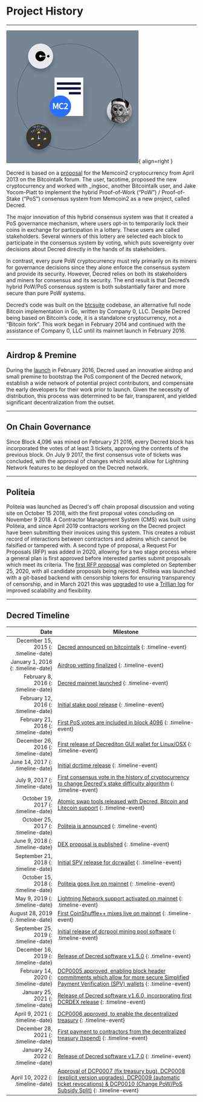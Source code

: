 # Project History

---

![](../img/project-history.png){ align=right }

Decred is based on a [proposal](https://decred.org/research/mackenzie2013.pdf)
for the Memcoin2 cryptocurrency from April 2013 on the Bitcointalk forum. The
user, tacotime, proposed the new cryptocurrency and worked with _ingsoc, another
Bitcointalk user, and Jake Yocom-Piatt to implement the hybrid Proof-of-Work
(“PoW”) / Proof-of-Stake (“PoS”) consensus system from Memcoin2 as a new
project, called Decred.

The major innovation of this hybrid consensus system was that it created a PoS
governance mechanism, where users opt-in to temporarily lock their coins in
exchange for participation in a lottery. These users are called stakeholders.
Several winners of this lottery are selected each block to participate in the
consensus system by voting, which puts sovereignty over decisions about Decred
directly in the hands of its stakeholders.

In contrast, every pure PoW cryptocurrency must rely primarily on its miners for
governance decisions since they alone enforce the consensus system and provide
its security. However, Decred relies on both its stakeholders and miners for
consensus and its security. The end result is that Decred’s hybrid PoW/PoS
consensus system is both substantially fairer and more secure than pure PoW
systems.

Decred’s code was built on the [btcsuite](https://github.com/btcsuite/)
codebase, an alternative full node Bitcoin implementation in Go, written by
Company 0, LLC. Despite Decred being based on Bitcoin’s code, it is a standalone
cryptocurrency, not a “Bitcoin fork”. This work began in February 2014 and
continued with the assistance of Company 0, LLC until its mainnet launch in
February 2016.

---

## Airdrop & Premine

During the [launch](../advanced/premine.md) in February 2016, Decred used an
innovative airdrop and small premine to bootstrap the PoS component of the
Decred network, establish a wide network of potential project contributors, and
compensate the early developers for their work prior to launch. Given the
necessity of distribution, this process was determined to be fair, transparent,
and yielded significant decentralization from the outset.

---

## On Chain Governance

Since Block 4,096 was mined on February 21 2016, every Decred block has incorporated the votes of at least 3 tickets, approving the contents of the previous block.
On July 9 2017, the first consensus vote of tickets was concluded, with the approval of changes which would allow for Lightning Network features to be deployed on the Decred network.

---

## Politeia

Politeia was launched as Decred's off chain proposal discussion and voting site on October 15 2018, with the first proposal votes concluding on November 9 2018.
A Contractor Management System (CMS) was built using Politeia, and since April 2019 contractors working on the Decred project have been submitting their invoices using this system. This creates a robust record of interactions between contractors and admins which cannot be falsified or tampered with.
A second type of proposal, a Request For Proposals (RFP) was added in 2020, allowing for a two stage process where a general plan is first approved before interested parties submit proposals which meet its criteria. The [first RFP proposal](https://proposals.decred.org/record/0917c1d) was completed on September 25, 2020, with all candidate proposals being rejected.
Politeia was launched with a git-based backend with censorship tokens for ensuring transparency of censorship, and in March 2021 this was [upgraded](https://github.com/decred/politeia/pull/1180) to use a [Trillian log](https://transparency.dev/) for improved scalability and flexibility.

---

## Decred Timeline

| Date         | Milestone |
|-------------:|-----------|
| December 15, 2015 {: .timeline-date}  | [Decred announced on bitcointalk](https://bitcointalk.org/index.php?topic=1290358.0) {: .timeline-event} |
| January 1, 2016 {: .timeline-date}    | [Airdrop vetting finalized](https://forum.decred.org/threads/airdrop-rundown.313/) {: .timeline-event} |
| February 8, 2016 {: .timeline-date}   | [Decred mainnet launched](https://explorer.dcrdata.org/block/298e5cc3d985bfe7f81dc135f360abe089edd4396b86d2de66b0cef42b21d980) {: .timeline-event} |
| February 12, 2016 {: .timeline-date}  | [Initial stake pool release](https://forum.decred.org/threads/testnet-stake-pool-is-live.626/) {: .timeline-event} |
| February 21, 2016 {: .timeline-date}  | [First PoS votes are included in block 4096](https://explorer.dcrdata.org/block/00000000000013722f8e5a8af9cf55492e9237e77d29da98695e65fd13033625) {: .timeline-event} |
| December 26, 2016 {: .timeline-date}  | [First release of Decrediton GUI wallet for Linux/OSX](https://forum.decred.org/threads/dd-20-v0-7-0-12-26-16.4702/#post-23300) {: .timeline-event} |
| June 14, 2017 {: .timeline-date}      | [Initial dcrtime release](https://blog.decred.org/2017/06/14/dcrtime-Blockchain-based-Timestamps/) {: .timeline-event} |
| July 9, 2017 {: .timeline-date}       | [First consensus vote in the history of cryptocurrency to change Decred&#39;s stake difficulty algorithm](https://blog.decred.org/2017/04/03/A-New-Ticket-Price-Algorithm/) {: .timeline-event} |
| October 19, 2017 {: .timeline-date}   | [Atomic swap tools released with Decred, Bitcoin and Litecoin support](https://blog.decred.org/2017/09/20/On-Chain-Atomic-Swaps/) {: .timeline-event} |
| October 25, 2017 {: .timeline-date}   | [Politeia is announced](https://blog.decred.org/2017/10/25/Politeia-Proposals-in-a-Timestamped-Filesystem/) {: .timeline-event} |
| June 9, 2018 {: .timeline-date}       | [DEX proposal is published](https://blog.decred.org/2018/06/05/A-New-Kind-of-DEX/) {: .timeline-event} |
| September 21, 2018 {: .timeline-date} | [Initial SPV release for dcrwallet](https://github.com/decred/decred-binaries/releases/tag/v1.3.0) {: .timeline-event} |
| October 15, 2018 {: .timeline-date}   | [Politeia goes live on mainnet](https://blog.decred.org/2018/10/15/Politeia-in-Production/) {: .timeline-event} |
| May 9, 2019 {: .timeline-date}        | [Lightning Network support activated on mainnet](https://github.com/decred/dcps/blob/master/dcp-0004/dcp-0004.mediawiki) {: .timeline-event} |
| August 28, 2019 {: .timeline-date}    | [First CoinShuffle++ mixes live on mainnet](https://blog.decred.org/2019/08/28/Iterating-Privacy/) {: .timeline-event} |
| September 25, 2019 {: .timeline-date} | [Initial release of dcrpool mining pool software](https://blog.decred.org/2019/09/25/Introducing-Dcrpool/) {: .timeline-event} |
| December 16, 2019 {: .timeline-date}  | [Release of Decred software v1.5.0](https://github.com/decred/decred-binaries/releases/tag/v1.5.0) {: .timeline-event} |
| February 14, 2020 {: .timeline-date}  | [DCP0005 approved, enabling block header commitments which allow for more secure Simplified Payment Verification (SPV) wallets](https://github.com/decred/dcps/blob/master/dcp-0005/dcp-0005.mediawiki) {: .timeline-event} |
| January 25, 2021 {: .timeline-date}   | [Release of Decred software v1.6.0, incorporating first DCRDEX release](https://github.com/decred/decred-binaries/releases/tag/v1.6.0) {: .timeline-event} |
| April 9, 2021 {: .timeline-date}      | [DCP0006 approved, to enable the decentralized treasury](https://github.com/decred/dcps/blob/master/dcp-0006/dcp-0006.mediawiki) {: .timeline-event} |
| December 28, 2021 {: .timeline-date}  | [First payment to contractors from the decentralized treasury (tspend)](https://dcrdata.decred.org/tx/f57f2f35abcfc58cb8d45da6315982610203c1335ee0d68b36240f22c24a557a) {: .timeline-event} |
| January 24, 2022 {: .timeline-date}   | [Release of Decred software v1.7.0](https://github.com/decred/decred-binaries/releases/tag/v1.7.0) {: .timeline-event} |
| April 10, 2022 {: .timeline-date}     | [Approval of DCP0007 (fix treasury bug), DCP0008 (explicit version upgrades), DCP0009  (automatic ticket revocations) & DCP0010 (Change PoW/PoS Subsidy Split)](https://voting.decred.org/) {: .timeline-event} |
